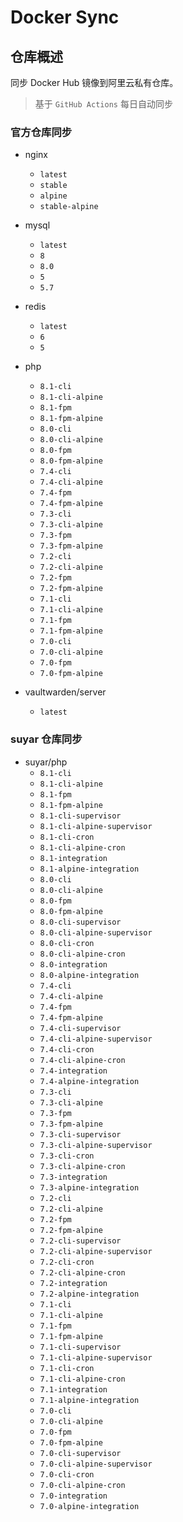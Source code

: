 # Docker Sync

## 仓库概述

同步 Docker Hub 镜像到阿里云私有仓库。

> 基于 `GitHub Actions` 每日自动同步

### 官方仓库同步

- nginx
    - `latest`
    - `stable`
    - `alpine`
    - `stable-alpine`

- mysql
    - `latest`
    - `8`
    - `8.0`
    - `5`
    - `5.7`

- redis
    - `latest`
    - `6`
    - `5`

- php
    - `8.1-cli`
    - `8.1-cli-alpine`
    - `8.1-fpm`
    - `8.1-fpm-alpine`
    - `8.0-cli`
    - `8.0-cli-alpine`
    - `8.0-fpm`
    - `8.0-fpm-alpine`
    - `7.4-cli`
    - `7.4-cli-alpine`
    - `7.4-fpm`
    - `7.4-fpm-alpine`
    - `7.3-cli`
    - `7.3-cli-alpine`
    - `7.3-fpm`
    - `7.3-fpm-alpine`
    - `7.2-cli`
    - `7.2-cli-alpine`
    - `7.2-fpm`
    - `7.2-fpm-alpine`
    - `7.1-cli`
    - `7.1-cli-alpine`
    - `7.1-fpm`
    - `7.1-fpm-alpine`
    - `7.0-cli`
    - `7.0-cli-alpine`
    - `7.0-fpm`
    - `7.0-fpm-alpine`

- vaultwarden/server
  - `latest`

### suyar 仓库同步

- suyar/php
  - `8.1-cli`
  - `8.1-cli-alpine`
  - `8.1-fpm`
  - `8.1-fpm-alpine`
  - `8.1-cli-supervisor`
  - `8.1-cli-alpine-supervisor`
  - `8.1-cli-cron`
  - `8.1-cli-alpine-cron`
  - `8.1-integration`
  - `8.1-alpine-integration`
  - `8.0-cli`
  - `8.0-cli-alpine`
  - `8.0-fpm`
  - `8.0-fpm-alpine`
  - `8.0-cli-supervisor`
  - `8.0-cli-alpine-supervisor`
  - `8.0-cli-cron`
  - `8.0-cli-alpine-cron`
  - `8.0-integration`
  - `8.0-alpine-integration`
  - `7.4-cli`
  - `7.4-cli-alpine`
  - `7.4-fpm`
  - `7.4-fpm-alpine`
  - `7.4-cli-supervisor`
  - `7.4-cli-alpine-supervisor`
  - `7.4-cli-cron`
  - `7.4-cli-alpine-cron`
  - `7.4-integration`
  - `7.4-alpine-integration`
  - `7.3-cli`
  - `7.3-cli-alpine`
  - `7.3-fpm`
  - `7.3-fpm-alpine`
  - `7.3-cli-supervisor`
  - `7.3-cli-alpine-supervisor`
  - `7.3-cli-cron`
  - `7.3-cli-alpine-cron`
  - `7.3-integration`
  - `7.3-alpine-integration`
  - `7.2-cli`
  - `7.2-cli-alpine`
  - `7.2-fpm`
  - `7.2-fpm-alpine`
  - `7.2-cli-supervisor`
  - `7.2-cli-alpine-supervisor`
  - `7.2-cli-cron`
  - `7.2-cli-alpine-cron`
  - `7.2-integration`
  - `7.2-alpine-integration`
  - `7.1-cli`
  - `7.1-cli-alpine`
  - `7.1-fpm`
  - `7.1-fpm-alpine`
  - `7.1-cli-supervisor`
  - `7.1-cli-alpine-supervisor`
  - `7.1-cli-cron`
  - `7.1-cli-alpine-cron`
  - `7.1-integration`
  - `7.1-alpine-integration`
  - `7.0-cli`
  - `7.0-cli-alpine`
  - `7.0-fpm`
  - `7.0-fpm-alpine`
  - `7.0-cli-supervisor`
  - `7.0-cli-alpine-supervisor`
  - `7.0-cli-cron`
  - `7.0-cli-alpine-cron`
  - `7.0-integration`
  - `7.0-alpine-integration`

